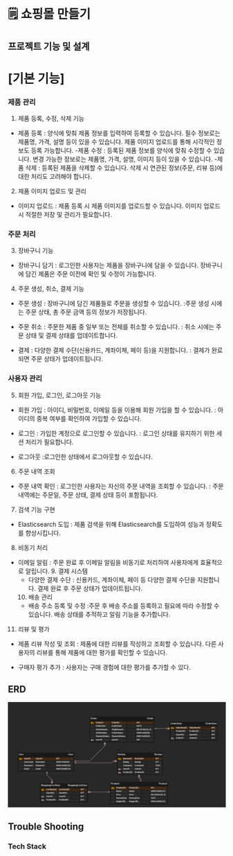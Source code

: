 # 🗒 쇼핑몰 만들기

## 프로젝트 기능 및 설계

# [기본 기능]

### 제품 관리
1. 제품 등록, 수정, 삭제 기능
- 제품 등록
  : 양식에 맞춰 제품 정보를 입력하여 등록할 수 있습니다.
  필수 정보로는 제품명, 가격, 설명 등이 있을 수 있습니다.
  제품 이미지 업로드를 통해 시각적인 정보도 등록 가능합니다.
  -제품 수정
  : 등록된 제품 정보를 양식에 맞춰 수정할 수 있습니다.
  변경 가능한 정보로는 제품명, 가격, 설명, 이미지 등이 있을 수 있습니다.
  -제품 삭제
  : 등록된 제품을 삭제할 수 있습니다.
  삭제 시 연관된 정보(주문, 리뷰 등)에 대한 처리도 고려해야 합니다.

2. 제품 이미지 업로드 및 관리
- 이미지 업로드
  : 제품 등록 시 제품 이미지를 업로드할 수 있습니다.
  이미지 업로드 시 적절한 저장 및 관리가 필요합니다.

### 주문 처리

3. 장바구니 기능
- 장바구니 담기
  : 로그인한 사용자는 제품을 장바구니에 담을 수 있습니다.
  장바구니에 담긴 제품은 주문 이전에 확인 및 수정이 가능합니다.

4. 주문 생성, 취소, 결제 기능
- 주문 생성
 : 장바구니에 담긴 제품들로 주문을 생성할 수 있습니다.
 :주문 생성 시에는 주문 상태, 총 주문 금액 등의 정보가 저장됩니다.

- 주문 취소
 : 주문한 제품 중 일부 또는 전체를 취소할 수 있습니다.
 : 취소 시에는 주문 상태 및 결제 상태를 업데이트합니다.

- 결제
 : 다양한 결제 수단(신용카드, 계좌이체, 페이 등)을 지원합니다.
 : 결제가 완료되면 주문 상태가 업데이트됩니다.

### 사용자 관리

5. 회원 가입, 로그인, 로그아웃 기능
- 회원 가입
 : 아이디, 비밀번호, 이메일 등을 이용해 회원 가입을 할 수 있습니다.
 : 아이디의 중복 여부를 확인하여 가입할 수 있습니다.

- 로그인
 : 가입한 계정으로 로그인할 수 있습니다.
 : 로그인 상태를 유지하기 위한 세션 처리가 필요합니다.

- 로그아웃 
 :로그인한 상태에서 로그아웃할 수 있습니다.

6. 주문 내역 조회
- 주문 내역 확인
 : 로그인한 사용자는 자신의 주문 내역을 조회할 수 있습니다.
 : 주문 내역에는 주문일, 주문 상태, 결제 상태 등이 포함됩니다.

7. 검색 기능 구현
- Elasticsearch 도입
  : 제품 검색을 위해 Elasticsearch를 도입하여 성능과 정확도를 향상시킵니다.

8. 비동기 처리
- 이메일 알림
  : 주문 완료 후 이메일 알림을 비동기로 처리하여 사용자에게 효율적으로 알립니다.
  9. 결제 시스템
  - 다양한 결제 수단
  : 신용카드, 계좌이체, 페이 등 다양한 결제 수단을 지원합니다.
  결제 완료 후 주문 상태가 업데이트됩니다.
  10. 배송 관리
  - 배송 주소 등록 및 수정
  :주문 후 배송 주소를 등록하고 필요에 따라 수정할 수 있습니다.
  배송 상태를 추적하고 알림 기능을 추가합니다.

11. 리뷰 및 평가
- 제품 리뷰 작성 및 조회
  : 제품에 대한 리뷰를 작성하고 조회할 수 있습니다.
  다른 사용자의 리뷰를 통해 제품에 대한 평가를 확인할 수 있습니다.

- 구매자 평가 추가
  : 사용자는 구매 경험에 대한 평가를 추가할 수 있다.

## ERD
![SmartSelectImage_2024-01-31-19-58-37.png](src%2Fimage%2FSmartSelectImage_2024-01-31-19-58-37.png)

## Trouble Shooting

### Tech Stack
